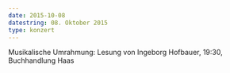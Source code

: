 ```yaml
---
date: 2015-10-08
datestring: 08. Oktober 2015
type: konzert
---
```


Musikalische Umrahmung: Lesung von Ingeborg Hofbauer, 19:30, Buchhandlung Haas
